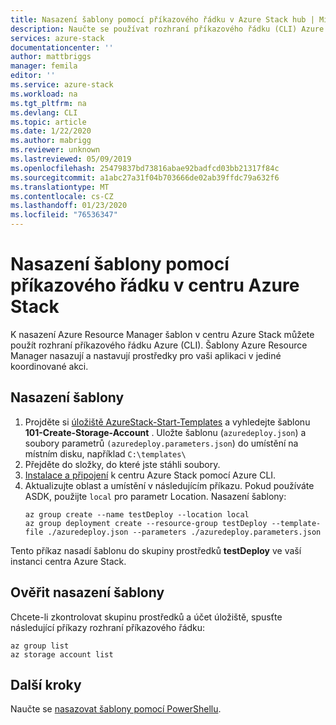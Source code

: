 ```yaml
---
title: Nasazení šablony pomocí příkazového řádku v Azure Stack hub | Microsoft Docs
description: Naučte se používat rozhraní příkazového řádku (CLI) Azure pro různé platformy k nasazení šablon do centra Azure Stack.
services: azure-stack
documentationcenter: ''
author: mattbriggs
manager: femila
editor: ''
ms.service: azure-stack
ms.workload: na
ms.tgt_pltfrm: na
ms.devlang: CLI
ms.topic: article
ms.date: 1/22/2020
ms.author: mabrigg
ms.reviewer: unknown
ms.lastreviewed: 05/09/2019
ms.openlocfilehash: 25479837bd73816abae92badfcd03bb21317f84c
ms.sourcegitcommit: a1abc27a31f04b703666de02ab39ffdc79a632f6
ms.translationtype: MT
ms.contentlocale: cs-CZ
ms.lasthandoff: 01/23/2020
ms.locfileid: "76536347"
---
```

# <a name="deploy-a-template-with-the-command-line-in-azure-stack-hub"></a>Nasazení šablony pomocí příkazového řádku v centru Azure Stack

K nasazení Azure Resource Manager šablon v centru Azure Stack můžete použít rozhraní příkazového řádku Azure (CLI). Šablony Azure Resource Manager nasazují a nastavují prostředky pro vaši aplikaci v jediné koordinované akci.

## <a name="deploy-template"></a>Nasazení šablony

1. Projděte si [úložiště AzureStack-Start-Templates](https://aka.ms/AzureStackGitHub) a vyhledejte šablonu **101-Create-Storage-Account** . Uložte šablonu (`azuredeploy.json`) a soubory parametrů `(azuredeploy.parameters.json`) do umístění na místním disku, například `C:\templates\`
2. Přejděte do složky, do které jste stáhli soubory. 
3. [Instalace a připojení](azure-stack-version-profiles-azurecli2.md) k centru Azure Stack pomocí Azure CLI.
4. Aktualizujte oblast a umístění v následujícím příkazu. Pokud používáte ASDK, použijte `local` pro parametr Location. Nasazení šablony:
    ```azurecli
    az group create --name testDeploy --location local
    az group deployment create --resource-group testDeploy --template-file ./azuredeploy.json --parameters ./azuredeploy.parameters.json
    ```

Tento příkaz nasadí šablonu do skupiny prostředků **testDeploy** ve vaší instanci centra Azure Stack.

## <a name="validate-template-deployment"></a>Ověřit nasazení šablony

Chcete-li zkontrolovat skupinu prostředků a účet úložiště, spusťte následující příkazy rozhraní příkazového řádku:

```azurecli
az group list
az storage account list
```

## <a name="next-steps"></a>Další kroky

Naučte se [nasazovat šablony pomocí PowerShellu](azure-stack-deploy-template-powershell.md).
